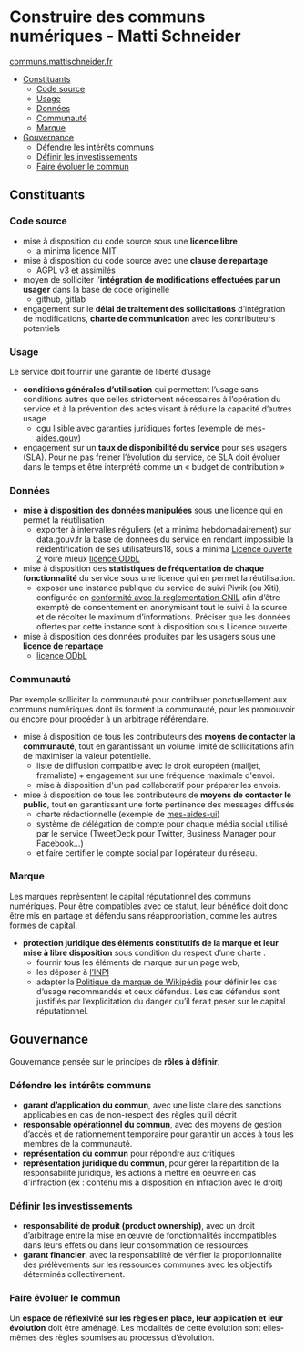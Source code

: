 # Construire des communs numériques - Matti Schneider

[communs.mattischneider.fr](https://communs.mattischneider.fr)

<!-- TOC depthFrom:2 depthTo:6 withLinks:1 updateOnSave:1 orderedList:0 -->

- [Constituants](#constituants)
	- [Code source](#code-source)
	- [Usage](#usage)
	- [Données](#donnes)
	- [Communauté](#communaut)
	- [Marque](#marque)
- [Gouvernance](#gouvernance)
	- [Défendre les intérêts communs](#dfendre-les-intrts-communs)
	- [Définir les investissements](#dfinir-les-investissements)
	- [Faire évoluer le commun](#faire-voluer-le-commun)

<!-- /TOC -->

## Constituants

### Code source

- mise à disposition du code source sous une **licence libre**
  - a minima licence MIT
- mise à disposition du code source avec une **clause de repartage**
  - AGPL v3 et assimilés
- moyen de solliciter l’**intégration de modifications effectuées par un usager** dans la base de code originelle
  - github, gitlab
- engagement sur le **délai de traitement des sollicitations** d’intégration de modifications, **charte de communication** avec les contributeurs potentiels

### Usage

Le service doit fournir une garantie de liberté d’usage

- **conditions générales d’utilisation** qui permettent l’usage sans conditions autres que celles strictement nécessaires à l’opération du service et à la prévention des actes visant à réduire la capacité d’autres usage
  - cgu lisible avec garanties juridiques fortes (exemple de [mes-aides.gouv](https://mes-aides.gouv.fr/cgu))
- engagement sur un **taux de disponibilité du service** pour ses usagers (SLA). Pour ne pas freiner l’évolution du service, ce SLA doit évoluer dans le temps et être interprété comme un « budget de contribution »

### Données

- **mise à disposition des données manipulées** sous une licence qui en permet la réutilisation
  - exporter à intervalles réguliers (et a minima hebdomadairement) sur data.gouv.fr la base de données du service en rendant impossible la réidentification de ses utilisateurs18, sous a minima [Licence ouverte 2](https://www.etalab.gouv.fr/wp-content/uploads/2017/04/ETALAB-Licence-Ouverte-v2.0.pdf) voire mieux [licence ODbL](https://fr.wikipedia.org/wiki/Open_Database_License)
- mise à disposition des **statistiques de fréquentation de chaque fonctionnalité** du service sous une licence qui en permet la réutilisation.
  -  exposer une instance publique du service de suivi Piwik (ou Xiti), configurée en [conformité avec la règlementation CNIL](https://www.cnil.fr/fr/solutions-pour-les-cookies-de-mesure-daudience) afin d’être exempté de consentement en anonymisant tout le suivi à la source et de récolter le maximum d’informations. Préciser que les données offertes par cette instance sont à disposition sous Licence ouverte.
- mise à disposition des données produites par les usagers sous une **licence de repartage**
  - [licence ODbL](https://fr.wikipedia.org/wiki/Open_Database_License)

### Communauté

Par exemple solliciter la communauté pour contribuer ponctuellement aux communs numériques dont ils forment la communauté, pour les promouvoir ou encore pour procéder à un arbitrage référendaire.

- mise à disposition de tous les contributeurs des **moyens de contacter la communauté**, tout en garantissant un volume limité de sollicitations afin de maximiser la valeur potentielle.
  - liste de diffusion compatible avec le droit européen (mailjet, framaliste) + engagement sur une fréquence maximale d'envoi.
  - mise à disposition d'un pad collaboratif pour préparer les envois.
- mise à disposition de tous les contributeurs de **moyens de contacter le public**, tout en garantissant une forte pertinence des messages diffusés
  - charte rédactionnelle (exemple de [mes-aides-ui](https://github.com/betagouv/mes-aides-ui/wiki/Notre-ton))
  - système de délégation de compte pour chaque média social utilisé par le service (TweetDeck pour Twitter, Business Manager pour Facebook…)
  - et faire certifier le compte social par l’opérateur du réseau.

### Marque

Les marques représentent le capital réputationnel des communs numériques. Pour être compatibles avec ce statut, leur bénéfice doit donc être mis en partage et défendu sans réappropriation, comme les autres formes de capital.

- **protection juridique des éléments constitutifs de la marque et leur mise à libre disposition** sous condition du respect d’une charte .
  - fournir tous les éléments de marque sur un page web,
  - les déposer à [l’INPI](https://www.inpi.fr/fr/services-et-prestations/depot-de-marque-en-ligne)
  - adapter la [Politique de marque de Wikipédia](https://meta.wikimedia.org/wiki/Trademark_policy/fr#policy) pour définir les cas d’usage recommandés et ceux défendus. Les cas défendus sont justifiés par l’explicitation du danger qu’il ferait peser sur le capital réputationnel.


## Gouvernance

Gouvernance pensée sur le principes de **rôles à définir**.

### Défendre les intérêts communs

- **garant d’application du commun**, avec une liste claire des sanctions applicables en cas de non-respect des règles qu’il décrit
- **responsable opérationnel du commun**, avec des moyens de gestion d’accès et de rationnement temporaire pour garantir un accès à tous les membres de la communauté.
- **représentation du commun** pour répondre aux critiques
- **représentation juridique du commun**, pour gérer la répartition de la responsabilité juridique, les actions à mettre en oeuvre en cas d'infraction (ex : contenu mis à disposition en infraction avec le droit)

### Définir les investissements

- **responsabilité de produit (product ownership)**, avec un droit d’arbitrage entre la mise en œuvre de fonctionnalités incompatibles dans leurs effets ou dans leur consommation de ressources.
- **garant financier**, avec la responsabilité de vérifier la proportionnalité des prélèvements sur les ressources communes avec les objectifs déterminés collectivement.

### Faire évoluer le commun

Un **espace de réflexivité sur les règles en place, leur application et leur évolution** doit être aménagé. Les modalités de cette évolution sont elles-mêmes des règles soumises au processus d’évolution.

